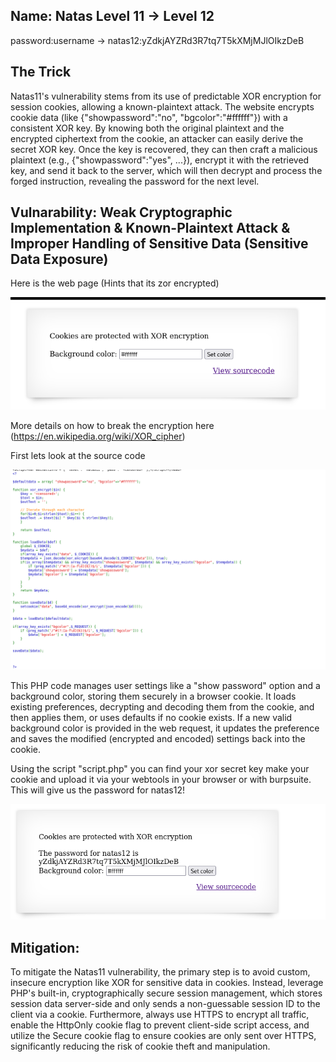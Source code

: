 ## Name: Natas Level 11 → Level 12

password:username ->
natas12:yZdkjAYZRd3R7tq7T5kXMjMJlOIkzDeB

## The Trick

Natas11's vulnerability stems from its use of predictable XOR encryption for session cookies, allowing a known-plaintext attack. The website encrypts cookie data (like {"showpassword":"no", "bgcolor":"#ffffff"}) with a consistent XOR key. By knowing both the original plaintext and the encrypted ciphertext from the cookie, an attacker can easily derive the secret XOR key. Once the key is recovered, they can then craft a malicious plaintext (e.g., {"showpassword":"yes", ...}), encrypt it with the retrieved key, and send it back to the server, which will then decrypt and process the forged instruction, revealing the password for the next level.

## Vulnarability: Weak Cryptographic Implementation & Known-Plaintext Attack & Improper Handling of Sensitive Data (Sensitive Data Exposure)

Here is the web page (Hints that its zor encrypted)

![Alt text for the image](natas12_webpage.png)

More details on how to break the encryption here (https://en.wikipedia.org/wiki/XOR_cipher)

First lets look at the source code

![Alt text for the image](natas12_source_code.png)

This PHP code manages user settings like a "show password" option and a background color, storing them securely in a browser cookie. It loads existing preferences, decrypting and decoding them from the cookie, and then applies them, or uses defaults if no cookie exists. If a new valid background color is provided in the web request, it updates the preference and saves the modified (encrypted and encoded) settings back into the cookie.

Using the script "script.php" you can find your xor secret key make your cookie and upload it via your webtools in your browser or with burpsuite. 
This will give us the password for natas12!

![Alt text for the image](natas12_password.png)

## Mitigation: 
To mitigate the Natas11 vulnerability, the primary step is to avoid custom, insecure encryption like XOR for sensitive data in cookies. Instead, leverage PHP's built-in, cryptographically secure session management, which stores session data server-side and only sends a non-guessable session ID to the client via a cookie. Furthermore, always use HTTPS to encrypt all traffic, enable the HttpOnly cookie flag to prevent client-side script access, and utilize the Secure cookie flag to ensure cookies are only sent over HTTPS, significantly reducing the risk of cookie theft and manipulation.


